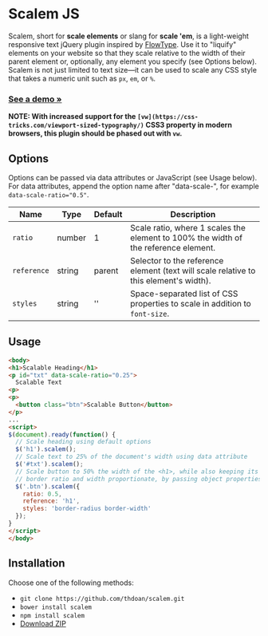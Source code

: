 # Scalem JS

Scalem, short for __scale elements__ or slang for __scale 'em__, is a light-weight responsive text jQuery plugin inspired by [FlowType](http://simplefocus.com/flowtype/). Use it to "liquify" elements on your website so that they scale relative to the width of their parent element or, optionally, any element you specify (see Options below). Scalem is not just limited to text size&mdash;it can be used to scale any CSS style that takes a numeric unit such as `px`, `em`, or `%`.

### [See a demo &raquo;](http://thdoan.github.io/scalem/demo.html)

__NOTE: With increased support for the `[vw](https://css-tricks.com/viewport-sized-typography/)` CSS3 property in modern browsers, this plugin should be phased out with `vw`.__

## Options

Options can be passed via data attributes or JavaScript (see Usage below). For data attributes, append the option name after "data-scale-", for example `data-scale-ratio="0.5"`.

Name        | Type   | Default | Description
----------- | ------ | ------- | -----------
`ratio`     | number | 1       | Scale ratio, where 1 scales the element to 100% the width of the reference element.
`reference` | string | parent  | Selector to the reference element (text will scale relative to this element's width).
`styles`    | string | ''      | Space-separated list of CSS properties to scale in addition to `font-size`.


## Usage

```html
<body>
<h1>Scalable Heading</h1>
<p id="txt" data-scale-ratio="0.25">
  Scalable Text
<p>
<p>
  <button class="btn">Scalable Button</button>
</p>
...
<script>
$(document).ready(function() {
  // Scale heading using default options
  $('h1').scalem();
  // Scale text to 25% of the document's width using data attribute
  $('#txt').scalem();
  // Scale button to 50% the width of the <h1>, while also keeping its
  // border ratio and width proportionate, by passing object properties
  $('.btn').scalem({
    ratio: 0.5,
    reference: 'h1',
    styles: 'border-radius border-width'
  });
}
</script>
</body>
```

## Installation

Choose one of the following methods:

- `git clone https://github.com/thdoan/scalem.git`
- `bower install scalem`
- `npm install scalem`
- [Download ZIP](https://github.com/thdoan/scalem/archive/master.zip)